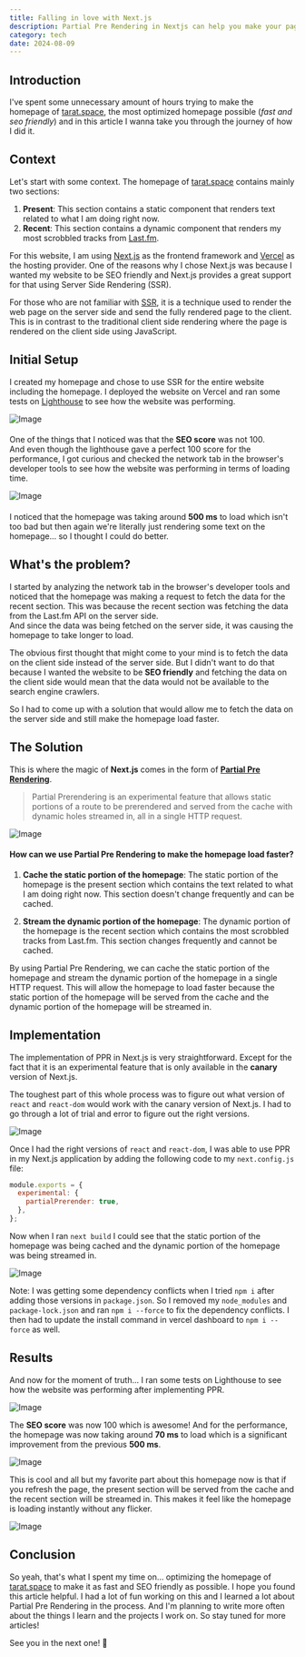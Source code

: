 ```yaml
---
title: Falling in love with Next.js
description: Partial Pre Rendering in Nextjs can help you make your page load 10x faster.
category: tech
date: 2024-08-09
---
```


## Introduction
I've spent some unnecessary amount of hours trying to make the homepage of [tarat.space](https://www.tarat.space/), the most optimized homepage possible (*fast and seo friendly*) and in this article I wanna take you through the journey of how I did it.

## Context

Let's start with some context. The homepage of [tarat.space](https://www.tarat.space/) contains mainly two sections:

1. **Present**: This section contains a static component that renders text related to what I am doing right now.
2. **Recent**: This section contains a dynamic component that renders my most scrobbled tracks from [Last.fm](https://www.last.fm/).

For this website, I am using [Next.js](https://nextjs.org/) as the frontend framework and [Vercel](https://vercel.com/) as the hosting provider. One of the reasons why I chose Next.js was because I wanted my website to be SEO friendly and Next.js provides a great support for that using Server Side Rendering (SSR).

For those who are not familiar with [SSR](https://www.freecodecamp.org/news/server-side-rendering-javascript/), it is a technique used to render the web page on the server side and send the fully rendered page to the client. This is in contrast to the traditional client side rendering where the page is rendered on the client side using JavaScript.

## Initial Setup

I created my homepage and chose to use SSR for the entire website including the homepage. I deployed the website on Vercel and ran some tests on [Lighthouse](https://developers.google.com/web/tools/lighthouse) to see how the website was performing.

![Image](/assets/posts/fast-homepage/lighthouse-1.png)

####

One of the things that I noticed was that the **SEO score** was not 100.    
And even though the lighthouse gave a perfect 100 score for the performance, I got curious and checked the network tab in the browser's developer tools to see how the website was performing in terms of loading time.

![Image](/assets/posts/fast-homepage/network-1.png)

####

I noticed that the homepage was taking around **500 ms** to load which isn't too bad but then again we're literally just rendering some text on the homepage... so I thought I could do better.

## What's the problem?

I started by analyzing the network tab in the browser's developer tools and noticed that the homepage was making a request to fetch the data for the recent section. This was because the recent section was fetching the data from the Last.fm API on the server side.   
And since the data was being fetched on the server side, it was causing the homepage to take longer to load.

The obvious first thought that might come to your mind is to fetch the data on the client side instead of the server side. But I didn't want to do that because I wanted the website to be **SEO friendly** and fetching the data on the client side would mean that the data would not be available to the search engine crawlers.

So I had to come up with a solution that would allow me to fetch the data on the server side and still make the homepage load faster.

## The Solution

This is where the magic of **Next.js** comes in the form of [**Partial Pre Rendering**](https://nextjs.org/docs/app/api-reference/next-config-js/partial-prerendering).

> Partial Prerendering is an experimental feature that allows static portions of a route to be prerendered and served from the cache with dynamic holes streamed in, all in a single HTTP request.

![Image](/assets/posts/fast-homepage/thinking-in-ppr.png)

#### How can we use Partial Pre Rendering to make the homepage load faster?

1. **Cache the static portion of the homepage**: The static portion of the homepage is the present section which contains the text related to what I am doing right now. This section doesn't change frequently and can be cached.

2. **Stream the dynamic portion of the homepage**: The dynamic portion of the homepage is the recent section which contains the most scrobbled tracks from Last.fm. This section changes frequently and cannot be cached.

By using Partial Pre Rendering, we can cache the static portion of the homepage and stream the dynamic portion of the homepage in a single HTTP request. This will allow the homepage to load faster because the static portion of the homepage will be served from the cache and the dynamic portion of the homepage will be streamed in.

## Implementation

The implementation of PPR in Next.js is very straightforward. Except for the fact that it is an experimental feature that is only available in the **canary** version of Next.js.

The toughest part of this whole process was to figure out what version of `react` and `react-dom` would work with the canary version of Next.js. I had to go through a lot of trial and error to figure out the right versions.

![Image](/assets/posts/fast-homepage/packagejson.png)

Once I had the right versions of `react` and `react-dom`, I was able to use PPR in my Next.js application by adding the following code to my `next.config.js` file:

```js
module.exports = {
  experimental: {
    partialPrerender: true,
  },
};
```

Now when I ran `next build` I could see that the static portion of the homepage was being cached and the dynamic portion of the homepage was being streamed in.

![Image](/assets/posts/fast-homepage/nextbuild.png)

Note: I was getting some dependency conflicts when I tried `npm i` after adding those versions in `package.json`. So I removed my `node_modules` and `package-lock.json` and ran `npm i --force` to fix the dependency conflicts. 
I then had to update the install command in vercel dashboard to `npm i --force` as well. 

## Results

And now for the moment of truth... I ran some tests on Lighthouse to see how the website was performing after implementing PPR.

![Image](/assets/posts/fast-homepage/lighthouse-2.png)

The **SEO score** was now 100 which is awesome! And for the performance, the homepage was now taking around **70 ms** to load which is a significant improvement from the previous **500 ms**.

![Image](/assets/posts/fast-homepage/network-2.png)

This is cool and all but my favorite part about this homepage now is that if you refresh the page, the present section will be served from the cache and the recent section will be streamed in. This makes it feel like the homepage is loading instantly without any flicker.

![Image](/assets/posts/fast-homepage/homepage.gif)

## Conclusion

So yeah, that's what I spent my time on... optimizing the homepage of [tarat.space](https://www.tarat.space/) to make it as fast and SEO friendly as possible. I hope you found this article helpful.
I had a lot of fun working on this and I learned a lot about Partial Pre Rendering in the process. And I'm planning to write more often about the things I learn and the projects I work on. So stay tuned for more articles!

See you in the next one! 👋
